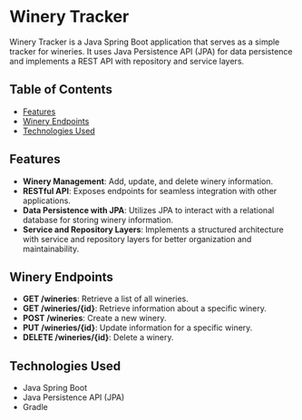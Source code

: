 # Winery Tracker

Winery Tracker is a Java Spring Boot application that serves as a simple tracker for wineries. It uses Java Persistence API (JPA) for data persistence and implements a REST API with repository and service layers.

## Table of Contents

- [Features](#features)
- [Winery Endpoints](#winery-endpoints)
- [Technologies Used](#technologies-used)

## Features

- **Winery Management**: Add, update, and delete winery information.
- **RESTful API**: Exposes endpoints for seamless integration with other applications.
- **Data Persistence with JPA**: Utilizes JPA to interact with a relational database for storing winery information.
- **Service and Repository Layers**: Implements a structured architecture with service and repository layers for better organization and maintainability.

## Winery Endpoints

- **GET /wineries**: Retrieve a list of all wineries.
- **GET /wineries/{id}**: Retrieve information about a specific winery.
- **POST /wineries**: Create a new winery.
- **PUT /wineries/{id}**: Update information for a specific winery.
- **DELETE /wineries/{id}**: Delete a winery.

## Technologies Used

- Java Spring Boot
- Java Persistence API (JPA)
- Gradle
